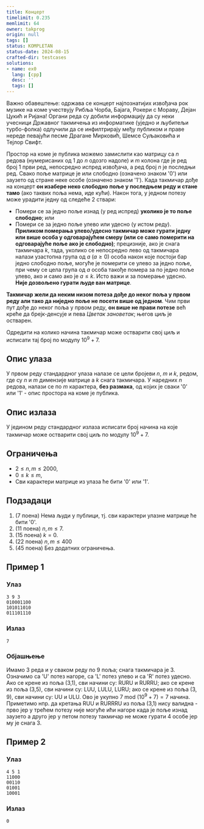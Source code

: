 ```yaml
---
title: Концерт
timelimit: 0.235
memlimit: 64
owner: takprog
origin: null
tags: []
status: KOMPLETAN
status-date: 2024-08-15
crafted-dir: testcases
solutions:
- name: ex0
  lang: [cpp]
  desc: ''
  tags: []
---
```


Важно обавештење: одржава се концерт најпознатијих извођача рок музике на коме учествују Рибља Чорба, Бајага, Рокери с Мораву, Дејан Цукић и Ријана! Органи реда су добили информацију да су неки учесници Државног такмичења из информатике (уједно и љубитељи турбо-фолка) одлучили да се инфилтрирају међу публиком и праве нереде певајући песме Драгане Мирковић, Шемсе Суљаковића и Тејлор Свифт.

Простор на коме је публика можемо замислити као матрицу са $n$ редова (нумерисаних од $1$ до $n$ одозго надоле) и $m$ колона где је ред број $1$ први ред, непосредно испред извођача, а ред број $n$ је последњи ред. Свако поље матрице је или слободно (означено знаком '$0$') или заузето од стране неке особе (означено знаком '$1$'). Када такмичар дође на концерт **он изабере неко слободно поље у последњем реду и стане тамо** (ако таквих поља нема, иде кући). Након тога, у једном потезу може урадити једну од следеће 2 ствари:

 - Помери се за једно поље изнад (у ред испред) **уколико је то поље слободно**; или
 - Помери се за једно поље улево или удесно (у истом реду). **Приликом померања улево/удесно такмичар може гурати једну или више особа у одговарајућем смеру (или се само померити на одговарајуће поље ако је слободно)**; прецизније, ако је снага такмичара $k$, тада, уколико се непосредно лево од такмичара налази узастопна група од $a$ ($a \geq 0$) особа након које постоји бар једно слободно поље, могуће је померити се улево за једно поље, при чему се цела група од $a$ особа такође помера за по једно поље улево, ако и само ако је $a \leq k$. Исто важи и за померање удесно. **Није дозвољено гурати људе ван матрице**.

**Такмичар жели да неким низом потеза дође до неког поља у првом реду али тако да ниједно поље не посети више од једном**. Чим први пут дође до неког поља у првом реду, **он више не прави потезе** већ креће да брејк-денсује и пева *Цветак зановетак*; његов циљ је остварен.

Одредити на колико начина такмичар може остварити свој циљ и исписати тај број по модулу $10^9+7$.

## Опис улаза

У првом реду стандардног улаза налазе се цели бројеви $n$, $m$ и $k$, редом, где су $n$ и $m$ димензије матрице а $k$ снага такмичара. У наредних $n$ редова, налази се по $m$ карактера, **без размака**, од којих је сваки '$0$' или '$1$' - опис простора на коме је публика.

## Опис излаза

У једином реду стандардног излаза исписати број начина на које такмичар може остварити свој циљ по модулу $10^9+7$.

## Ограничења
- $2 \leq n, m \leq 2000$,
- $0 \leq k \leq m$,
- Сви карактери матрице из улаза ће бити '$0$' или '$1$'.

## Подзадаци

1. (7 поена) Нема људи у публици, тј. сви карактери улазне матрице ће бити '$0$'.
2. (11 поена) $n,m \leq 7$.
3. (15 поена) $k = 0$.
4. (22 поена) $n, m \leq 400$
5. (45 поена) Без додатних ограничења.

## Пример 1

### Улаз

```
3 9 3
010001100
101011010
011101110
```

### Излаз

```
7
```

### Објашњење
Имамо 3 реда и у сваком реду по 9 поља; снага такмичара је 3. Означимо са 'U' потез нагоре, са 'L'  потез улево и са 'R'  потез удесно. Ако се крене из поља (3,1), сви начини су: RURU и RURRU; ако се крене из поља (3,5), сви начини су: LUU, LULU, LURU; ако се крене из поља (3, 9), сви начини су: UU и ULU. Ово је укупно $7$ mod $(10^9 + 7) = 7$ начина. Приметимо нпр. да кретања RUU и RURRRU из поља (3,1) нису валидна - прво јер у трећем потезу није могуће ићи нагоре када је поље изнад заузето а друго јер у петом потезу такмичар не може гурати 4 особе јер му је снага 3.

## Пример 2

### Улаз

```
4 5 1
11000
00110
01001
10001
```

### Излаз

```
0
```



